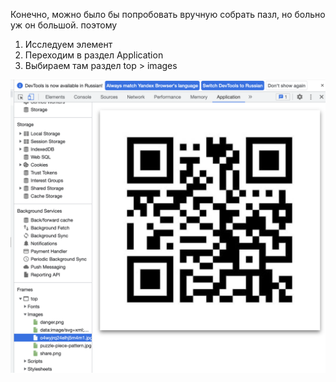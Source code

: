 Конечно, можно было бы попробовать вручную собрать пазл, но больно уж он большой. поэтому

1. Исследуем элемент
2. Переходим в раздел Application
3. Выбираем там раздел top > images


![Alt text](puz.png)